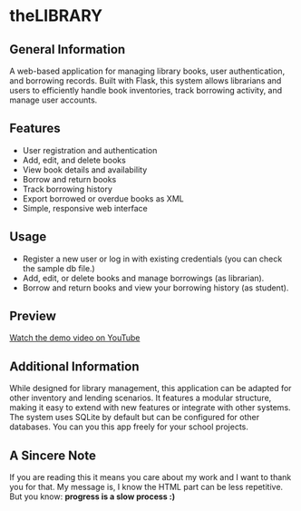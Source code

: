 # theLIBRARY

## General Information
A web-based application for managing library books, user authentication, and borrowing records. Built with Flask, this system allows librarians and users to efficiently handle book inventories, track borrowing activity, and manage user accounts.

## Features
- User registration and authentication
- Add, edit, and delete books
- View book details and availability
- Borrow and return books
- Track borrowing history
- Export borrowed or overdue books as XML
- Simple, responsive web interface

## Usage
- Register a new user or log in with existing credentials (you can check the sample db file.)
- Add, edit, or delete books and manage borrowings (as librarian).
- Borrow and return books and view your borrowing history  (as student).
  
## Preview
[Watch the demo video on YouTube](https://www.youtube.com/watch?v=gdmLngNlVDk)

## Additional Information
While designed for library management, this application can be adapted for other inventory and lending scenarios. It features a modular structure, making it easy to extend with new features or integrate with other systems. The system uses SQLite by default but can be configured for other databases. You can you this app freely for your school projects.

## A Sincere Note 
If you are reading this it means you care about my work and I want to thank you for that. My message is, I know the HTML part can be less repetitive. But you know: **progress is a slow process :)**
